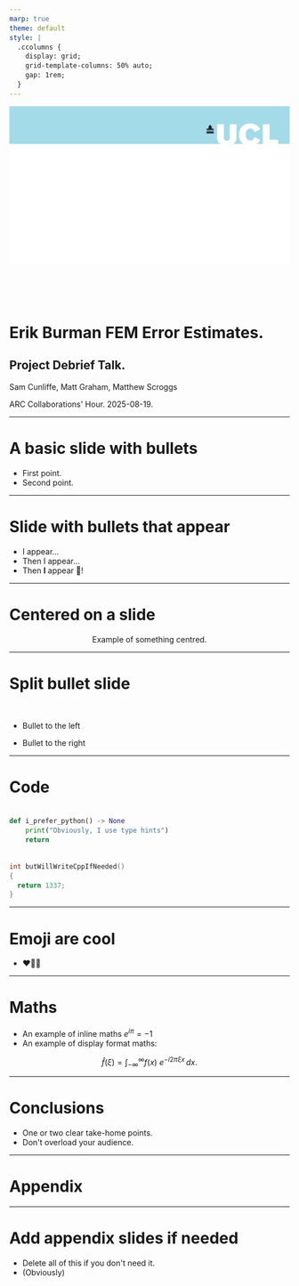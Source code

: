 ```yaml
---
marp: true
theme: default
style: |
  .ccolumns {
    display: grid;
    grid-template-columns: 50% auto;
    gap: 1rem;
  }
---
```


![bg fit](assets/ucl-banner.png)

<br/><br/><br/><!-- aesthetic vspace so the title isn't too close to the UCL banner -->

<!-- if html tags appear then: https://github.com/marp-team/marpit/issues/178#issuecomment-511106762 -->


# Erik Burman FEM Error Estimates.
## Project Debrief Talk.

Sam Cunliffe, Matt Graham, Matthew Scroggs

ARC Collaborations' Hour. 2025-08-19.

---

<!--
paginate: true
footer: F. Author, 202Y-MM-DD.
-->

# A basic slide with bullets

- First point.
- Second point.

---

# Slide with bullets that appear

<!-- prettier-ignore-start -->

* I appear...
* Then I appear...
* Then **I** appear 🎉!

<!-- prettier-ignore-end -->

---

# Centered on a slide

<center>

Example of something centred.

</center> 

---

# Split bullet slide

<br/>
<div class="ccolumns">
<div>

- Bullet to the left

</div>
<div>

- Bullet to the right

</div>

---

# Code

```py

def i_prefer_python() -> None
    print("Obviously, I use type hints")
    return

```

```c++

int butWillWriteCppIfNeeded()
{
  return 1337;
}

```

---

<!--
_footer: the footer is different on this slide only
-->

# Emoji are cool

- ❤️🎉✅

---

# Maths

- An example of inline maths $e^{i\pi} = -1$
- An example of display format maths:

$$
\widehat{f}(\xi) = \int_{-\infty}^{\infty} f(x)\ e^{-i 2\pi \xi x}\,dx.
$$


---

# Conclusions

- One or two clear take-home points.
- Don't overload your audience.

---

# Appendix

---

# Add appendix slides if needed

- Delete all of this if you don't need it.
- (Obviously)
